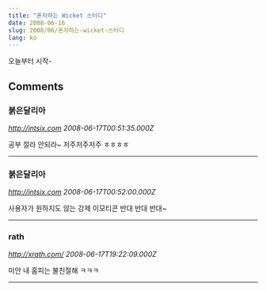 ```yaml
---
title: "혼자하는 Wicket 스터디"
date: 2008-06-16
slug: 2008/06/혼자하는-wicket-스터디
lang: ko
---
```


오늘부터 시작-

## Comments

### 붉은달리아
*http://intsix.com*
*2008-06-17T00:51:35.000Z*

공부 절라 안되라~ 저주저주저주 ㅎㅎㅎㅎ

---

### 붉은달리아
*http://intsix.com*
*2008-06-17T00:52:00.000Z*

사용자가 원하지도 않는 강제 이모티콘 반대 반대 반대~

---

### rath
*http://xrath.com/*
*2008-06-17T19:22:09.000Z*

미안 내 홈피는 불친절해 ㅋㅋㅋ

---

